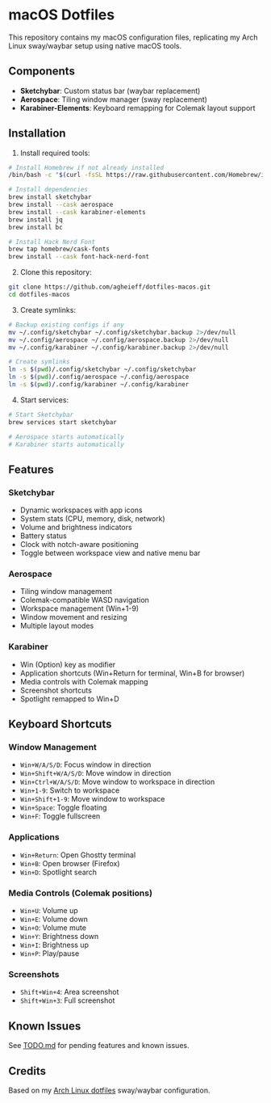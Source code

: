 # macOS Dotfiles

This repository contains my macOS configuration files, replicating my Arch Linux sway/waybar setup using native macOS tools.

## Components

- **Sketchybar**: Custom status bar (waybar replacement)
- **Aerospace**: Tiling window manager (sway replacement)
- **Karabiner-Elements**: Keyboard remapping for Colemak layout support

## Installation

1. Install required tools:
```bash
# Install Homebrew if not already installed
/bin/bash -c "$(curl -fsSL https://raw.githubusercontent.com/Homebrew/install/HEAD/install.sh)"

# Install dependencies
brew install sketchybar
brew install --cask aerospace
brew install --cask karabiner-elements
brew install jq
brew install bc

# Install Hack Nerd Font
brew tap homebrew/cask-fonts
brew install --cask font-hack-nerd-font
```

2. Clone this repository:
```bash
git clone https://github.com/agheieff/dotfiles-macos.git
cd dotfiles-macos
```

3. Create symlinks:
```bash
# Backup existing configs if any
mv ~/.config/sketchybar ~/.config/sketchybar.backup 2>/dev/null
mv ~/.config/aerospace ~/.config/aerospace.backup 2>/dev/null
mv ~/.config/karabiner ~/.config/karabiner.backup 2>/dev/null

# Create symlinks
ln -s $(pwd)/.config/sketchybar ~/.config/sketchybar
ln -s $(pwd)/.config/aerospace ~/.config/aerospace
ln -s $(pwd)/.config/karabiner ~/.config/karabiner
```

4. Start services:
```bash
# Start Sketchybar
brew services start sketchybar

# Aerospace starts automatically
# Karabiner starts automatically
```

## Features

### Sketchybar
- Dynamic workspaces with app icons
- System stats (CPU, memory, disk, network)
- Volume and brightness indicators
- Battery status
- Clock with notch-aware positioning
- Toggle between workspace view and native menu bar

### Aerospace
- Tiling window management
- Colemak-compatible WASD navigation
- Workspace management (Win+1-9)
- Window movement and resizing
- Multiple layout modes

### Karabiner
- Win (Option) key as modifier
- Application shortcuts (Win+Return for terminal, Win+B for browser)
- Media controls with Colemak mapping
- Screenshot shortcuts
- Spotlight remapped to Win+D

## Keyboard Shortcuts

### Window Management
- `Win+W/A/S/D`: Focus window in direction
- `Win+Shift+W/A/S/D`: Move window in direction
- `Win+Ctrl+W/A/S/D`: Move window to workspace in direction
- `Win+1-9`: Switch to workspace
- `Win+Shift+1-9`: Move window to workspace
- `Win+Space`: Toggle floating
- `Win+F`: Toggle fullscreen

### Applications
- `Win+Return`: Open Ghostty terminal
- `Win+B`: Open browser (Firefox)
- `Win+D`: Spotlight search

### Media Controls (Colemak positions)
- `Win+U`: Volume up
- `Win+E`: Volume down
- `Win+O`: Volume mute
- `Win+Y`: Brightness down
- `Win+I`: Brightness up
- `Win+P`: Play/pause

### Screenshots
- `Shift+Win+4`: Area screenshot
- `Shift+Win+3`: Full screenshot

## Known Issues

See [TODO.md](TODO.md) for pending features and known issues.

## Credits

Based on my [Arch Linux dotfiles](https://github.com/agheieff/dotfiles) sway/waybar configuration.